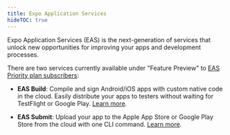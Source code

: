 ```yaml
---
title: Expo Application Services
hideTOC: true
---
```


Expo Application Services (EAS) is the next-generation of services that unlock new opportunities for improving your apps and development processes.

There are two services currently available under "Feature Preview" to [EAS Priority plan subscribers](https://expo.dev/pricing):

- **EAS Build**: Compile and sign Android/iOS apps with custom native code in the cloud. Easily distribute your apps to testers without waiting for TestFlight or Google Play. [Learn more](/build/introduction.md).

- **EAS Submit**: Upload your app to the Apple App Store or Google Play Store from the cloud with one CLI command. [Learn more](/submit/introduction.md).

<!-- ### See these features in action

TODO: put youtube video here -->
